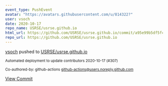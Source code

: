 ```yaml
---
event_type: PushEvent
avatar: "https://avatars.githubusercontent.com/u/814322?"
user: vsoch
date: 2020-10-17
repo_name: USRSE/usrse.github.io
html_url: https://github.com/USRSE/usrse.github.io/commit/a95e99b5df5fca01e58ff0d6200b17f7c5fbe19a
repo_url: https://github.com/USRSE/usrse.github.io
---
```


<a href='https://github.com/vsoch' target='_blank'>vsoch</a> pushed to <a href='https://github.com/USRSE/usrse.github.io' target='_blank'>USRSE/usrse.github.io</a>

<small>Automated deployment to update contributors 2020-10-17 (#307)

Co-authored-by: github-actions <github-actions@users.noreply.github.com></small>

<a href='https://github.com/USRSE/usrse.github.io/commit/a95e99b5df5fca01e58ff0d6200b17f7c5fbe19a' target='_blank'>View Commit</a>
